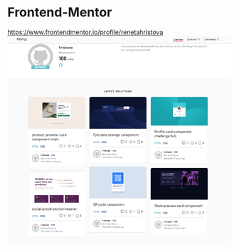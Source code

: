 # Frontend-Mentor
https://www.frontendmentor.io/profile/renetahristova
![profile-preview](/frontendmentor-profile.png)
